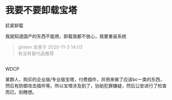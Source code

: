 # 我要不要卸载宝塔


赶紧卸载

我就知道国产的东西不能用，卸载我都不放心，我要重装系统

<div class="quote"><blockquote><font color="#999999">glisten 发表于 2020-11-3 14:03</font><br />
<font color="#999999">有没有替代品推荐</font></blockquote></div><br />
WDCP

某群人，购买的企业版/专业版宝塔，付费插件，并用来做了应该bc一类的东西，然后有防御攻击插件等。所以宝塔涉及到了，协助犯罪嫌疑，然后公安进行了检查而已。别瞎想。
